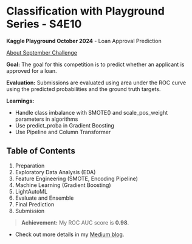 # Classification with Playground Series - S4E10
**Kaggle Playground October 2024** - Loan Approval Prediction

[About September Challenge](https://www.kaggle.com/competitions/playground-series-s4e10)

**Goal:** The goal for this competition is to predict whether an applicant is approved for a loan.

**Evaluation:** Submissions are evaluated using area under the ROC curve using the predicted probabilities and the ground truth targets.

**Learnings:**
- Handle class imbalance with SMOTE() and scale_pos_weight parameters in algorithms
- Use predict_proba in Gradient Boosting
- Use Pipeline and Column Transformer

## Table of Contents
1. Preparation
2. Exploratory Data Analysis (EDA)
3. Feature Engineering (SMOTE, Encoding Pipeline)
5. Machine Learning (Gradient Boosting)
6. LightAutoML
7. Evaluate and Ensemble
8. Final Prediction
9. Submission

> **Achievement:** My ROC AUC score is **0.98**.

* Check out more details in my [Medium blog](https://medium.com/@nguyenhuynh01.nh/list/kaggle-competition-data-science-b5ae64e91157).
